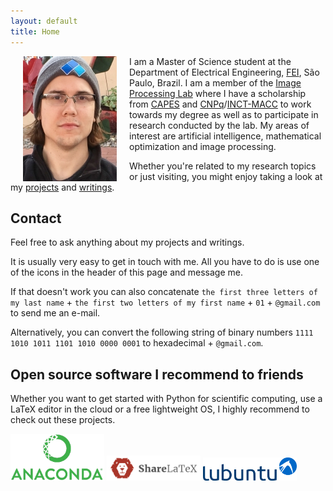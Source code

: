 ```yaml
---
layout: default
title: Home
---
```

<img align="left" width="150" hspace="20" src="assets/img/home/davi.jpg" usemap="#mapname">
<map name="mapname">
    <area shape="poly" coords="61,19,80,6,100,23,91,32,81,21,72,29" href="http://evo.shoryuken.com/" alt="EVO">
</map>

I am a Master of Science student at the Department of Electrical Engineering, [FEI](http://portal.fei.edu.br/en-us/pages/home.aspx), São Paulo, Brazil. I am a member of the [Image Processing Lab](http://fei.edu.br/~cet/ipl.html) where I have a scholarship from [CAPES](http://www.capes.gov.br/) and [CNPq](http://www.cnpq.br/)/[INCT-MACC](https://macc.lncc.br/) to work towards my degree as well as to participate in research conducted by the lab. My areas of interest are artificial intelligence, mathematical optimization and image processing.

Whether you're related to my research topics or just visiting, you might enjoy taking a look at my [projects](http://ddfabbro.com/projects.html) and [writings](http://ddfabbro.com/writings.html).

## Contact

Feel free to ask anything about my projects and writings.

It is usually very easy to get in touch with me. All you have to do is use one of the icons in the header of this page and message me.

If that doesn't work you can also concatenate `the first three letters of my last name` + `the first two letters of my first name` + `01` + `@gmail.com` to send me an e-mail.

Alternatively, you can convert the following string of binary numbers `1111 1010 1011 1101 1010 0000 0001` to hexadecimal + `@gmail.com`.

## Open source software I recommend to friends

Whether you want to get started with Python for scientific computing, use a LaTeX editor in the cloud or a free lightweight OS, I highly recommend to check out these projects.

<a href="https://www.anaconda.com"><img src="assets/img/home/anaconda.jpg" alt="Anaconda" width="150"></a>
<a href="https://www.sharelatex.com"><img src="assets/img/home/sharelatex.jpg" alt="ShareLaTeX" width="150"></a>
<a href="https://wiki.ubuntu.com/Lubuntu"><img src="assets/img/home/lubuntu.jpg" alt="Lubuntu" width="150"></a>
